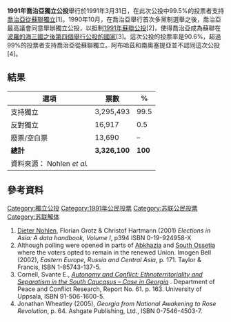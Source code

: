 **1991年喬治亞獨立公投**舉行於1991年3月31日，在此次公投中99.5%的投票者支持[喬治亞從](https://zh.wikipedia.org/wiki/喬治亞 "wikilink")[蘇聯獨立](https://zh.wikipedia.org/wiki/蘇聯 "wikilink")\[1\]。1990年10月，在喬治亞舉行首次多黨制選舉之後，喬治亞最高議會同意舉辦獨立公投，以抵制[1991年蘇聯公投](https://zh.wikipedia.org/wiki/1991年蘇聯公投 "wikilink")\[2\]，使得喬治亞成為蘇聯在[波羅的海三國之後第四個舉行公投的國家](https://zh.wikipedia.org/wiki/波羅的海三國 "wikilink")\[3\]。這次公投的投票率是90.6%，超過99%的投票者支持喬治亞從蘇聯獨立。阿布哈茲和南奧塞提亞並不認同這次公投\[4\]。

## 結果

| 選項                    | 票數            | %       |
| --------------------- | ------------- | ------- |
| 支持獨立                  | 3,295,493     | 99.5    |
| 反對獨立                  | 16,917        | 0.5     |
| 廢票/空白票                | 13,690        | –       |
| **總計**                | **3,326,100** | **100** |
| 資料來源： Nohlen *et al.* |               |         |

## 參考資料

[Category:獨立公投](https://zh.wikipedia.org/wiki/Category:獨立公投 "wikilink")
[Category:1991年公民投票](https://zh.wikipedia.org/wiki/Category:1991年公民投票 "wikilink")
[Category:苏联公民投票](https://zh.wikipedia.org/wiki/Category:苏联公民投票 "wikilink")
[Category:苏联解体](https://zh.wikipedia.org/wiki/Category:苏联解体 "wikilink")

1.  [Dieter
    Nohlen](https://zh.wikipedia.org/wiki/Dieter_Nohlen "wikilink"),
    Florian Grotz & Christof Hartmann (2001) *Elections in Asia: A data
    handbook, Volume I*, p394 ISBN 0-19-924958-X
2.  Although polling were opened in parts of
    [Abkhazia](https://zh.wikipedia.org/wiki/Abkhazia "wikilink") and
    [South
    Ossetia](https://zh.wikipedia.org/wiki/South_Ossetia "wikilink")
    where the voters opted to remain in the renewed Union. Imogen Bell
    (2002), *Eastern Europe, Russia and Central Asia*, p. 171. Taylor &
    Francis, ISBN 1-85743-137-5.
3.  Cornell, Svante E., [*Autonomy and Conflict: Ethnoterritoriality and
    Separatism in the South Caucasus – Case in
    Georgia*](http://www.silkroadstudies.org/new/inside/publications/0419dissertation.pdf)
    . Department of Peace and Conflict Research, Report No. 61. p. 163.
    University of Uppsala, ISBN 91-506-1600-5.
4.  Jonathan Wheatley (2005), *Georgia from National Awakening to Rose
    Revolution*, p. 64. Ashgate Publishing, Ltd., ISBN 0-7546-4503-7.